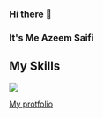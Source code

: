 ### Hi there 👋
### It's Me Azeem Saifi

 ## My Skills
 ![](https://skillicons.dev/icons?i=js,html,css,react,tailwindcss,bootstrap,vite,github,redux)
 
 
 [My protfolio](https://azeem-saifi.netlify.app/)
